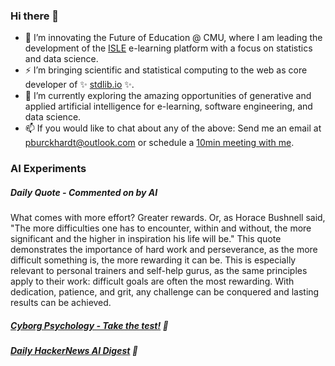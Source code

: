 ### Hi there 👋

-   📖 I’m innovating the Future of Education @ CMU, where I am leading the development of the [ISLE](https://www.stat.cmu.edu/isle) e-learning platform with a focus on statistics and data science.
-   ⚡ I’m bringing scientific and statistical computing to the web as core developer of ✨ [stdlib.io](https://stdlib.io) ✨.
-   🔭 I’m currently exploring the amazing opportunities of generative and applied artificial intelligence for e-learning, software engineering, and data science.
-   📫 If you would like to chat about any of the above: Send me an email at [pburckhardt@outlook.com](mailto:pburckhardt@outlook.com) or schedule a [10min meeting with me](https://cal.com/philipp-burckhardt/10min).

### AI Experiments

##### Daily Quote - Commented on by AI

<!-- <quote> -->

What comes with more effort? Greater rewards. Or, as Horace Bushnell said, "The more difficulties one has to encounter, within and without, the more significant and the higher in inspiration his life will be." This quote demonstrates the importance of hard work and perseverance, as the more difficult something is, the more rewarding it can be. This is especially relevant to personal trainers and self-help gurus, as the same principles apply to their work: difficult goals are often the most rewarding. With dedication, patience, and grit, any challenge can be conquered and lasting results can be achieved.

<!-- </quote> -->

##### [Cyborg Psychology - Take the test!](http://cyborg-psychology.com/) 🚀 
##### [Daily HackerNews AI Digest](https://ai-digest.vercel.app/) :brain:
